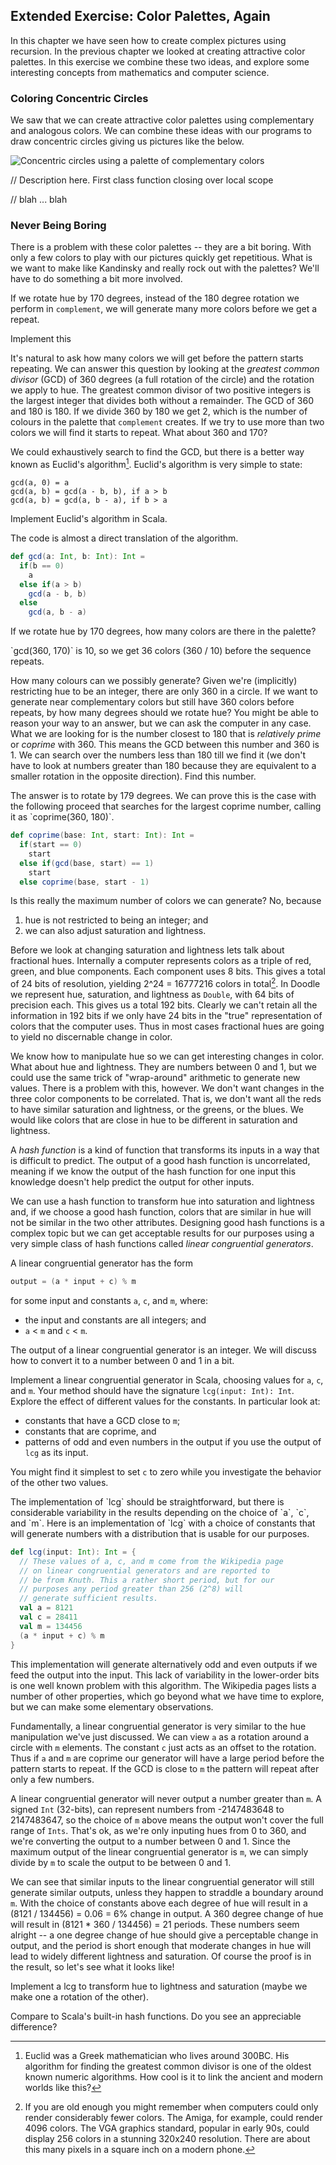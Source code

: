 ## Extended Exercise: Color Palettes, Again

In this chapter we have seen how to create complex pictures using recursion.
In the previous chapter we looked at creating attractive color palettes. 
In this exercise we combine these two ideas,
and explore some interesting concepts from mathematics and computer science.

### Coloring Concentric Circles

We saw that we can create attractive color palettes using complementary and analogous colors. We can combine these ideas with our programs to draw concentric circles giving us pictures like the below.

![Concentric circles using a palette of complementary colors](src/pages/fp/complement-circles.png)

<div class="callout callout-danger">
// Description here. First class function closing over local scope

// blah ... blah
</div>

### Never Being Boring

There is a problem with these color palettes -- they are a bit boring. With only a few colors to play with our pictures quickly get repetitious. What is we want to make like Kandinsky and really rock out with the palettes? We'll have to do something a bit more involved.

If we rotate hue by 170 degrees, instead of the 180 degree rotation we perform in `complement`, we will generate many more colors before we get a repeat.

<div class="callout callout-danger">Implement this</div>

It's natural to ask how many colors we will get before the pattern starts repeating. We can answer this question by looking at the *greatest common divisor* (GCD) of 360 degrees (a full rotation of the circle) and the rotation we apply to hue. The greatest common divisor of two positive integers is the largest integer that divides both without a remainder. The GCD of 360 and 180 is 180. If we divide 360 by 180 we get 2, which is the number of colours in the palette that `complement` creates. If we try to use more than two colors we will find it starts to repeat. What about 360 and 170?

We could exhaustively search to find the GCD, but there is a better way known as Euclid's algorithm[^euclid]. Euclid's algorithm is very simple to state:

~~~
gcd(a, 0) = a
gcd(a, b) = gcd(a - b, b), if a > b
gcd(a, b) = gcd(a, b - a), if b > a
~~~

[^euclid]: Euclid was a Greek mathematician who lives around 300BC. His algorithm for finding the greatest common divisor is one of the oldest known numeric algorithms. How cool is it to link the ancient and modern worlds like this?

Implement Euclid's algorithm in Scala.

<div class="solution">
The code is almost a direct translation of the algorithm.

~~~ scala
def gcd(a: Int, b: Int): Int =
  if(b == 0)
    a
  else if(a > b)
    gcd(a - b, b)
  else
    gcd(a, b - a)
~~~~
</div>

If we rotate hue by 170 degrees, how many colors are there in the palette?

<div class="solution">
`gcd(360, 170)` is 10, so we get 36 colors (360 / 10) before the sequence repeats.
</div>

How many colours can we possibly generate? Given we're (implicitly) restricting hue to be an integer, there are only 360 in a circle. If we want to generate near complementary colors but still have 360 colors before repeats, by how many degrees should we rotate hue? You might be able to reason your way to an answer, but we can ask the computer in any case. What we are looking for is the number closest to 180 that is *relatively prime* or *coprime* with 360. This means the GCD between this number and 360 is 1. We can search over the numbers less than 180 till we find it (we don't have to look at numbers greater than 180 because they are equivalent to a smaller rotation in the opposite direction). Find this number.

<div class="solution">
The answer is to rotate by 179 degrees. We can prove this is the case with the following proceed that searches for the largest coprime number, calling it as `coprime(360, 180)`.

~~~ scala
def coprime(base: Int, start: Int): Int =
  if(start == 0)
    start
  else if(gcd(base, start) == 1)
    start
  else coprime(base, start - 1)
~~~
</div>

Is this really the maximum number of colors we can generate? No, because

1. hue is not restricted to being an integer; and
2. we can also adjust saturation and lightness.

Before we look at changing saturation and lightness lets talk about fractional hues. Internally a computer represents colors as a triple of red, green, and blue components. Each component uses 8 bits. This gives a total of 24 bits of resolution, yielding 2^24 = 16777216 colors in total[^24-bit]. In Doodle we represent hue, saturation, and lightness as `Double`, with 64 bits of precision each. This gives us a total 192 bits. Clearly we can't retain all the information in 192 bits if we only have 24 bits in the "true" representation of colors that the computer uses. Thus in most cases fractional hues are going to yield no discernable change in color.

[^24-bit]: If you are old enough you might remember when computers could only render considerably fewer colors. The Amiga, for example, could render 4096 colors. The VGA graphics standard, popular in early 90s, could display 256 colors in a stunning 320x240 resolution. There are about this many pixels in a square inch on a modern phone. 

We know how to manipulate hue so we can get interesting changes in color. What about hue and lightness. They are numbers between 0 and 1, but we could use the same trick of "wrap-around" arithmetic to generate new values. There is a problem with this, however. We don't want changes in the three color components to be correlated. That is, we don't want all the reds to have similar saturation and lightness, or the greens, or the blues. We would like colors that are close in hue to be different in saturation and lightness.

A *hash function* is a kind of function that transforms its inputs in a way that is difficult to predict. The output of a good hash function is uncorrelated, meaning if we know the output of the hash function for one input this knowledge doesn't help predict the output for other inputs.

We can use a hash function to transform hue into saturation and lightness and, if we choose a good hash function, colors that are similar in hue will not be similar in the two other attributes. Designing good hash functions is a complex topic but we can get acceptable results for our purposes using a very simple class of hash functions called *linear congruential generators*.

A linear congruential generator has the form

~~~ scala
output = (a * input + c) % m
~~~

for some input and constants `a`, `c`, and `m`, where:

- the input and constants are all integers; and
- `a` < `m` and `c` < `m`.

The output of a linear congruential generator is an integer. We will discuss how to convert it to a number between 0 and 1 in a bit.

Implement a linear congruential generator in Scala, choosing values for `a`, `c`, and `m`. Your method should have the signature `lcg(input: Int): Int`. Explore the effect of different values for the constants. In particular look at:

- constants that have a GCD close to `m`;
- constants that are coprime, and
- patterns of odd and even numbers in the output if you use the output of `lcg` as its input.

You might find it simplest to set `c` to zero while you investigate the behavior of the other two values.

<div class="solution">
The implementation of `lcg` should be straightforward, but there is considerable variability in the results depending on the choice of `a`, `c`, and `m`. Here is an implementation of `lcg` with a choice of constants that will generate numbers with a distribution that is usable for our purposes.

~~~ scala
def lcg(input: Int): Int = {
  // These values of a, c, and m come from the Wikipedia page
  // on linear congruential generators and are reported to
  // be from Knuth. This a rather short period, but for our
  // purposes any period greater than 256 (2^8) will
  // generate sufficient results.
  val a = 8121
  val c = 28411
  val m = 134456
  (a * input + c) % m 
}
~~~

This implementation will generate alternatively odd and even outputs if we feed the output into the input. This lack of variability in the lower-order bits is one well known problem with this algorithm. The Wikipedia pages lists a number of other properties, which go beyond what we have time to explore, but we can make some elementary observations.

Fundamentally, a linear congruential generator is very similar to the hue manipulation we've just discussed. We can view `a` as a rotation around a circle with `m` elements. The constant `c` just acts as an offset to the rotation.  Thus if `a` and `m` are coprime our generator will have a large period before the pattern starts to repeat. If the GCD is close to `m` the pattern will repeat after only a few numbers.

A linear congruential generator will never output a number greater than `m`. A signed `Int` (32-bits), can represent numbers from -2147483648 to 2147483647, so the choice of `m` above means the output won't cover the full range of `Ints`. That's ok, as we're only inputing hues from 0 to 360, and we're converting the output to a number between 0 and 1. Since the maximum output of the linear congruential generator is `m`, we can simply divide by `m` to scale the output to be between 0 and 1.

We can see that similar inputs to the linear congruential generator will still generate similar outputs, unless they happen to straddle a boundary around `m`. With the choice of constants above each degree of hue will result in a (8121 / 134456) = 0.06 = 6% change in output. A 360 degree change of hue will result in (8121 * 360 / 134456) = 21 periods. These numbers seem alright -- a one degree change of hue should give a perceptable change in output, and the period is short enough that moderate changes in hue will lead to widely different lightness and saturation. Of course the proof is in the result, so let's see what it looks like!
</div>

Implement a lcg to transform hue to lightness and saturation (maybe we make one a rotation of the other).

Compare to Scala's built-in hash functions. Do you see an appreciable difference?
